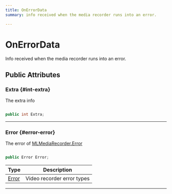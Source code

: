 ```yaml
---
title: OnErrorData
summary: info received when the media recorder runs into an error. 

---
```


# OnErrorData




Info received when the media recorder runs into an error.   





## Public Attributes

### Extra {#int-extra}

The extra info 

```csharp

public int Extra;

```






-----------

### Error {#error-error}

The error of [MLMediaRecorder.Error](/unity-api/api/UnityEngine.XR.MagicLeap/MLMediaRecorder/UnityEngine.XR.MagicLeap.MLMediaRecorder.md#enums-error)

```csharp

public Error Error;

```

| Type | Description  | 
|--|--|
| [Error](/unity-api/api/UnityEngine.XR.MagicLeap/MLMediaRecorder/UnityEngine.XR.MagicLeap.MLMediaRecorder.md#enums-error) | Video recorder error types  |





-----------

